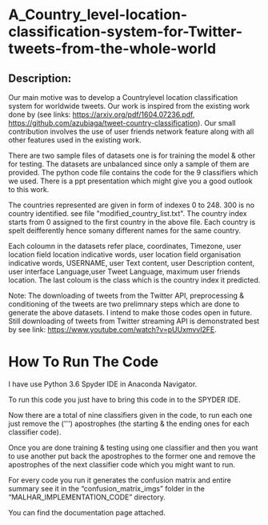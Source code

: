# A_Country_level-location-classification-system-for-Twitter-tweets-from-the-whole-world

Description:
------------
Our main motive was to develop a Countrylevel location classification system for worldwide tweets. Our work is inspired from the existing work done by (see links: https://arxiv.org/pdf/1604.07236.pdf, https://github.com/azubiaga/tweet-country-classification). Our small contribution involves the use of user friends network feature along with all other features used in the existing work.

There are two sample files of datasets one is for training the model & other for testing. The datasets are unbalanced since only a sample of them are provided. The python code file contains the code for the 9 classifiers which we used. There is a ppt presentation which might give you a good outlook to this work. 

The countries represented are given in form of indexes 0 to 248. 300 is no country identified. 
see file "modified_country_list.txt".
The country index starts from 0 assigned to the first country in the above file. Each country is spelt deifferently hence somany different names for the same country.

Each coloumn in the datasets refer place, coordinates, Timezone, user location field location indicative words, user location field organisation indicative words, USERNAME, user Text content, user Description content, user interface Language,user Tweet Language, maximum user friends location. The last coloum is the class which is the country index it predicted.

Note:
The downloading of tweets from the Twitter API, preprocessing & conditioning of the tweets are two prelimnary steps which are done to generate the above datasets. I intend to make those codes open in future. Still downloading of tweets from Twitter streaming API is demonstrated best by see link: https://www.youtube.com/watch?v=pUUxmvvl2FE. 

# How To Run The Code

I have use Python 3.6 Spyder IDE in Anaconda Navigator.

To run this code you just have to bring this code in to the SPYDER IDE.

Now there are a total of nine classifiers given in the code, to run each one just remove the (''') apostrophes (the starting & the ending ones for each classifier code). 

Once you are done training & testing using one classifier and then you want to use another put back the apostrophes to the former one and remove the apostrophes of the next classifier code which you might want to run.

For every code you run it generates the confusion matrix and entire summary see it in the “confusion_matrix_imgs” folder in the “MALHAR_IMPLEMENTATION_CODE” directory.

You can find the documentation page attached.
